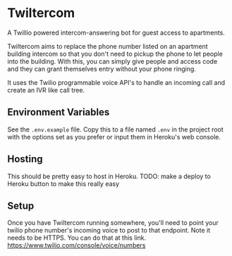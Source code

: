 # Twiltercom
 A Twillio powered intercom-answering bot for guest access to apartments.

 Twiltercom aims to replace the phone number listed on an apartment building intercom so that you don't need to pickup the phone to let people into the building. With this, you can simply give people and access code and they can grant themselves entry without your phone ringing.

 It uses the Twilio programmable voice API's to handle an incoming call and create an IVR like call tree.

## Environment Variables
See the `.env.example` file. Copy this to a file named `.env` in the project root with the options set as you prefer or input them in Heroku's web console.

## Hosting
This should be pretty easy to host in Heroku. TODO: make a deploy to Heroku button to make this really easy

## Setup
Once you have Twiltercom running somewhere, you'll need to point your twilio phone number's incoming voice to post to that endpoint. Note it needs to be HTTPS. You can do that at this link. https://www.twilio.com/console/voice/numbers
